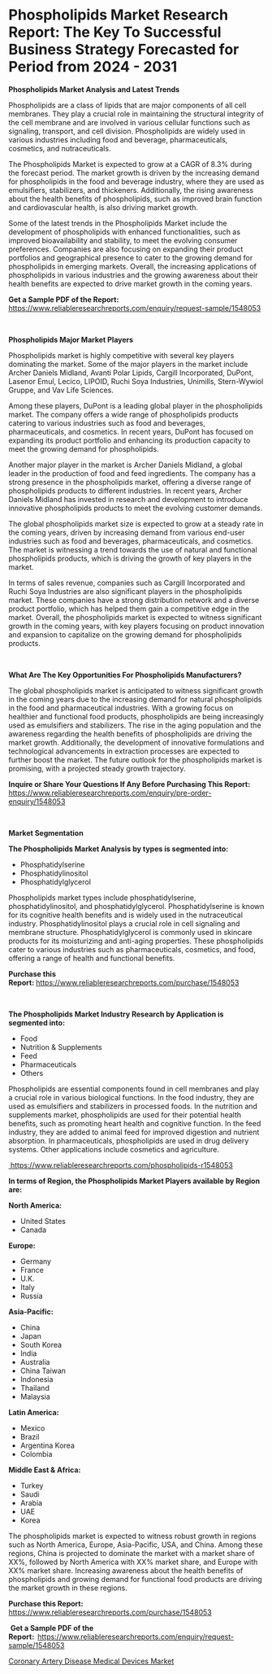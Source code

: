 <p><h1>Phospholipids Market Research Report: The Key To Successful Business Strategy Forecasted for Period from 2024 - 2031</h1></p><p><strong>Phospholipids Market Analysis and Latest Trends</strong></p>
<p><p>Phospholipids are a class of lipids that are major components of all cell membranes. They play a crucial role in maintaining the structural integrity of the cell membrane and are involved in various cellular functions such as signaling, transport, and cell division. Phospholipids are widely used in various industries including food and beverage, pharmaceuticals, cosmetics, and nutraceuticals.</p><p>The Phospholipids Market is expected to grow at a CAGR of 8.3% during the forecast period. The market growth is driven by the increasing demand for phospholipids in the food and beverage industry, where they are used as emulsifiers, stabilizers, and thickeners. Additionally, the rising awareness about the health benefits of phospholipids, such as improved brain function and cardiovascular health, is also driving market growth.</p><p>Some of the latest trends in the Phospholipids Market include the development of phospholipids with enhanced functionalities, such as improved bioavailability and stability, to meet the evolving consumer preferences. Companies are also focusing on expanding their product portfolios and geographical presence to cater to the growing demand for phospholipids in emerging markets. Overall, the increasing applications of phospholipids in various industries and the growing awareness about their health benefits are expected to drive market growth in the coming years.</p></p>
<p><strong>Get a Sample PDF of the Report:&nbsp;</strong> <a href="https://www.reliableresearchreports.com/enquiry/request-sample/1548053">https://www.reliableresearchreports.com/enquiry/request-sample/1548053</a></p>
<p>&nbsp;</p>
<p><strong>Phospholipids Major Market Players</strong></p>
<p><p>Phospholipids market is highly competitive with several key players dominating the market. Some of the major players in the market include Archer Daniels Midland, Avanti Polar Lipids, Cargill Incorporated, DuPont, Lasenor Emul, Lecico, LIPOID, Ruchi Soya Industries, Unimills, Stern-Wywiol Gruppe, and Vav Life Sciences.</p><p>Among these players, DuPont is a leading global player in the phospholipids market. The company offers a wide range of phospholipids products catering to various industries such as food and beverages, pharmaceuticals, and cosmetics. In recent years, DuPont has focused on expanding its product portfolio and enhancing its production capacity to meet the growing demand for phospholipids.</p><p>Another major player in the market is Archer Daniels Midland, a global leader in the production of food and feed ingredients. The company has a strong presence in the phospholipids market, offering a diverse range of phospholipids products to different industries. In recent years, Archer Daniels Midland has invested in research and development to introduce innovative phospholipids products to meet the evolving customer demands.</p><p>The global phospholipids market size is expected to grow at a steady rate in the coming years, driven by increasing demand from various end-user industries such as food and beverages, pharmaceuticals, and cosmetics. The market is witnessing a trend towards the use of natural and functional phospholipids products, which is driving the growth of key players in the market.</p><p>In terms of sales revenue, companies such as Cargill Incorporated and Ruchi Soya Industries are also significant players in the phospholipids market. These companies have a strong distribution network and a diverse product portfolio, which has helped them gain a competitive edge in the market. Overall, the phospholipids market is expected to witness significant growth in the coming years, with key players focusing on product innovation and expansion to capitalize on the growing demand for phospholipids products.</p></p>
<p>&nbsp;</p>
<p><strong>What Are The Key Opportunities For Phospholipids Manufacturers?</strong></p>
<p><p>The global phospholipids market is anticipated to witness significant growth in the coming years due to the increasing demand for natural phospholipids in the food and pharmaceutical industries. With a growing focus on healthier and functional food products, phospholipids are being increasingly used as emulsifiers and stabilizers. The rise in the aging population and the awareness regarding the health benefits of phospholipids are driving the market growth. Additionally, the development of innovative formulations and technological advancements in extraction processes are expected to further boost the market. The future outlook for the phospholipids market is promising, with a projected steady growth trajectory.</p></p>
<p><strong>Inquire or Share Your Questions If Any Before Purchasing This Report:</strong> <a href="https://www.reliableresearchreports.com/enquiry/pre-order-enquiry/1548053">https://www.reliableresearchreports.com/enquiry/pre-order-enquiry/1548053</a></p>
<p>&nbsp;</p>
<p><strong>Market Segmentation</strong></p>
<p><strong>The Phospholipids Market Analysis by types is segmented into:</strong></p>
<p><ul><li>Phosphatidylserine</li><li>Phosphatidylinositol</li><li>Phosphatidylglycerol</li></ul></p>
<p><p>Phospholipids market types include phosphatidylserine, phosphatidylinositol, and phosphatidylglycerol. Phosphatidylserine is known for its cognitive health benefits and is widely used in the nutraceutical industry. Phosphatidylinositol plays a crucial role in cell signaling and membrane structure. Phosphatidylglycerol is commonly used in skincare products for its moisturizing and anti-aging properties. These phospholipids cater to various industries such as pharmaceuticals, cosmetics, and food, offering a range of health and functional benefits.</p></p>
<p><strong>Purchase this Report:&nbsp;</strong><a href="https://www.reliableresearchreports.com/purchase/1548053">https://www.reliableresearchreports.com/purchase/1548053</a></p>
<p>&nbsp;</p>
<p><strong>The Phospholipids Market Industry Research by Application is segmented into:</strong></p>
<p><ul><li>Food</li><li>Nutrition & Supplements</li><li>Feed</li><li>Pharmaceuticals</li><li>Others</li></ul></p>
<p><p>Phospholipids are essential components found in cell membranes and play a crucial role in various biological functions. In the food industry, they are used as emulsifiers and stabilizers in processed foods. In the nutrition and supplements market, phospholipids are used for their potential health benefits, such as promoting heart health and cognitive function. In the feed industry, they are added to animal feed for improved digestion and nutrient absorption. In pharmaceuticals, phospholipids are used in drug delivery systems. Other applications include cosmetics and agriculture.</p></p>
<p><a href="https://www.reliableresearchreports.com/phospholipids-r1548053">&nbsp;https://www.reliableresearchreports.com/phospholipids-r1548053</a></p>
<p><strong>In terms of Region, the Phospholipids Market Players available by Region are:</strong></p>
<p>
    <p> <strong> North America: </strong>
        <ul>
            <li>United States</li>
            <li>Canada</li>
        </ul>
        </p> 
    <p> <strong> Europe: </strong>
        <ul>
            <li>Germany</li>
            <li>France</li>
            <li>U.K.</li>
            <li>Italy</li>
            <li>Russia</li>
        </ul>
        </p> 
    <p> <strong> Asia-Pacific: </strong>
        <ul>
            <li>China</li>
            <li>Japan</li>
            <li>South Korea</li>
            <li>India</li>
            <li>Australia</li>
            <li>China Taiwan</li>
            <li>Indonesia</li>
            <li>Thailand</li>
            <li>Malaysia</li>
        </ul>
        </p> 
    <p> <strong> Latin America: </strong>
        <ul>
            <li>Mexico</li>
            <li>Brazil</li>
            <li>Argentina Korea</li>
            <li>Colombia</li>
        </ul>
        </p> 
    <p> <strong> Middle East & Africa: </strong>
        <ul>
            <li>Turkey</li>
            <li>Saudi</li>
            <li>Arabia</li>
            <li>UAE</li>
            <li>Korea</li>
        </ul>
    </p>
    </p>
<p><p>The phospholipids market is expected to witness robust growth in regions such as North America, Europe, Asia-Pacific, USA, and China. Among these regions, China is projected to dominate the market with a market share of XX%, followed by North America with XX% market share, and Europe with XX% market share. Increasing awareness about the health benefits of phospholipids and growing demand for functional food products are driving the market growth in these regions.</p></p>
<p><strong>Purchase this Report: </strong><a href="https://www.reliableresearchreports.com/purchase/1548053">https://www.reliableresearchreports.com/purchase/1548053</a></p>
<p>&nbsp;<strong>Get a Sample PDF of the Report:&nbsp;&nbsp;</strong><a href="https://www.reliableresearchreports.com/enquiry/request-sample/1548053">https://www.reliableresearchreports.com/enquiry/request-sample/1548053</a></p>
<p><strong></strong></p>
<p><p><a href="https://view.publitas.com/reportprime-1/global-coronary-artery-disease-medical-devices-market-size-is-expected-to-experience-a-cagr-of-13-4-through-2024-2031-according-to-industry-projections/">Coronary Artery Disease Medical Devices Market</a></p></p>